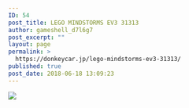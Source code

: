 ```yaml
---
ID: 54
post_title: LEGO MINDSTORMS EV3 31313
author: gameshell_d7l6g7
post_excerpt: ""
layout: page
permalink: >
  https://donkeycar.jp/lego-mindstorms-ev3-31313/
published: true
post_date: 2018-06-18 13:09:23
---
```

<img src="https://donkeycar.jp/wp-content/uploads/2018/06/81XHPRseuVL._SL1000_.jpg" />